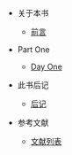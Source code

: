 * 关于本书

  * [前言](README.md)

* Part One
  
  * [Day One](first/2018_10_06.md)

* 此书后记

  * [后记]()

* 参考文献

  * [文献列表]()

